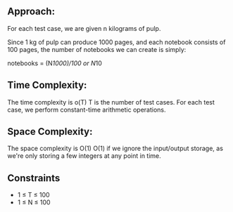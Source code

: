 ## Approach:

For each test case, we are given n kilograms of pulp.

Since 1 kg of pulp can produce 1000 pages, and each notebook consists of 100 pages, the number of notebooks we can create is simply:

notebooks = (N*1000)/100 or N*10

## Time Complexity:

The time complexity is o(T)
T is the number of test cases. For each test case, we perform constant-time arithmetic operations.

## Space Complexity:

The space complexity is O(1)
O(1) if we ignore the input/output storage, as we're only storing a few integers at any point in time.


## Constraints

- 1 ≤ T ≤ 100
- 1 ≤ N ≤ 100